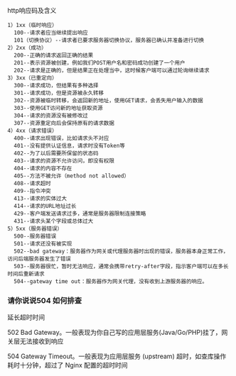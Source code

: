  http响应码及含义
  ```
  1）1xx（临时响应）
    100--请求者应当继续提出响应
    101（切换协议）--请求者已要求服务器切换协议，服务器已确认并准备进行切换
  2）2xx（成功）
    200--正确的请求返回正确的结果
    201--表示资源被创建，例如我们POST用户名和密码成功创建了一个用户
    202--请求是正确的，但是结果正在处理当中，这时候客户端可以通过轮询继续请求
  3）3xx（已重定向）
    300--请求成功，但结果有多种选择
    301--请求成功，但是资源被永久转移
    302--资源被临时转移，会返回新的地址，使用GET请求，会丢失用户输入的数据
    303--使用GET访问新的地址获取资源
    304--请求的资源没有被修改过
    307--资源重定向后会保持原有的请求数据
  4）4xx（请求错误）
    400--请求出现错误，比如请求头不对应
    401--没有提供认证信息，请求时没有Token等
    402--为了以后需要所保留的状态码
    403--请求的资源不允许访问，即没有权限
    404--请求的内容不存在
    405--方法不被允许（method not allowed）
    408--请求超时
    409--指令冲突
    413--请求的实体过大
    414--请求的URL地址过长
    429--客户端发送请求过多，通常是服务器限制连接策略
    431--请求头某个字段或总体过大
  5）5xx（服务器错误）
    500--服务器错误
    501--请求还没有被实现
    502--bad gateway：服务器作为网关或代理服务器时出现的错误，服务器本身正常工作，访问后端服务器发生了错误
    503--服务器很忙，暂时无法响应，通常会携带retry-after字段，指示客户端可以在多长时间后重新请求
    504--gateway time out：服务器作为网关代理，没有收到上游服务器的响应。
```

### 请你说说504 如何排查
延长超时时间

502 Bad Gateway。一般表现为你自己写的应用层服务(Java/Go/PHP)挂了，网关层无法接收到响应

504 Gateway Timeout。一般表现为应用层服务 (upstream) 超时，如查库操作耗时十分钟，超过了 Nginx 配置的超时时间